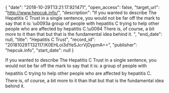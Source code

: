 {
  "date": "2018-10-29T13:21:17.921471", 
  "open_access": false, 
  "target_url": "http://www.hepcuk.info/", 
  "description": "If you wanted to describe The Hepatitis C Trust in a single sentence, you would not be far off the mark to say that it is: \u0093a group of people with hepatitis C trying to help other people who are affected by hepatitis C.\u0094 There is, of course, a bit more to it than that but that is the fundamental idea behind it. ", 
  "end_date": null, 
  "title": "Hepatitis C Trust", 
  "record_id": "20181029T132117/K0EHLoi3dYeSJcrVjDypmA==", 
  "publisher": "hepcuk.info", 
  "start_date": null
}

If you wanted to describe The Hepatitis C Trust in a single sentence, you would not be far off the mark to say that it is: a group of people with hepatitis C trying to help other people who are affected by hepatitis C. There is, of course, a bit more to it than that but that is the fundamental idea behind it. 